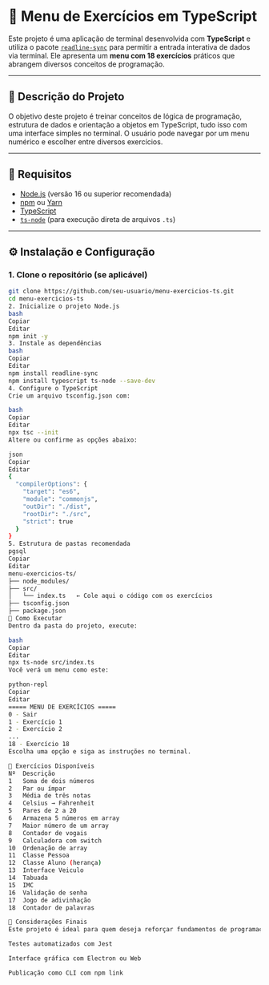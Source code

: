 # 📘 Menu de Exercícios em TypeScript

Este projeto é uma aplicação de terminal desenvolvida com **TypeScript** e utiliza o pacote [`readline-sync`](https://www.npmjs.com/package/readline-sync) para permitir a entrada interativa de dados via terminal. Ele apresenta um **menu com 18 exercícios** práticos que abrangem diversos conceitos de programação.

---

## 🧩 Descrição do Projeto

O objetivo deste projeto é treinar conceitos de lógica de programação, estrutura de dados e orientação a objetos em TypeScript, tudo isso com uma interface simples no terminal. O usuário pode navegar por um menu numérico e escolher entre diversos exercícios.

---

## 🧰 Requisitos

- [Node.js](https://nodejs.org/) (versão 16 ou superior recomendada)
- [npm](https://www.npmjs.com/) ou [Yarn](https://yarnpkg.com/)
- [TypeScript](https://www.typescriptlang.org/)
- [`ts-node`](https://typestrong.org/ts-node/) (para execução direta de arquivos `.ts`)

---

## ⚙️ Instalação e Configuração

### 1. Clone o repositório (se aplicável)

```bash
git clone https://github.com/seu-usuario/menu-exercicios-ts.git
cd menu-exercicios-ts
2. Inicialize o projeto Node.js
bash
Copiar
Editar
npm init -y
3. Instale as dependências
bash
Copiar
Editar
npm install readline-sync
npm install typescript ts-node --save-dev
4. Configure o TypeScript
Crie um arquivo tsconfig.json com:

bash
Copiar
Editar
npx tsc --init
Altere ou confirme as opções abaixo:

json
Copiar
Editar
{
  "compilerOptions": {
    "target": "es6",
    "module": "commonjs",
    "outDir": "./dist",
    "rootDir": "./src",
    "strict": true
  }
}
5. Estrutura de pastas recomendada
pgsql
Copiar
Editar
menu-exercicios-ts/
├── node_modules/
├── src/
│   └── index.ts   ← Cole aqui o código com os exercícios
├── tsconfig.json
├── package.json
🚀 Como Executar
Dentro da pasta do projeto, execute:

bash
Copiar
Editar
npx ts-node src/index.ts
Você verá um menu como este:

python-repl
Copiar
Editar
===== MENU DE EXERCÍCIOS =====
0 - Sair
1 - Exercício 1
2 - Exercício 2
...
18 - Exercício 18
Escolha uma opção e siga as instruções no terminal.

🧪 Exercícios Disponíveis
Nº	Descrição
1	Soma de dois números
2	Par ou ímpar
3	Média de três notas
4	Celsius → Fahrenheit
5	Pares de 2 a 20
6	Armazena 5 números em array
7	Maior número de um array
8	Contador de vogais
9	Calculadora com switch
10	Ordenação de array
11	Classe Pessoa
12	Classe Aluno (herança)
13	Interface Veiculo
14	Tabuada
15	IMC
16	Validação de senha
17	Jogo de adivinhação
18	Contador de palavras

📌 Considerações Finais
Este projeto é ideal para quem deseja reforçar fundamentos de programação usando TypeScript no terminal. Além disso, pode ser expandido para:

Testes automatizados com Jest

Interface gráfica com Electron ou Web

Publicação como CLI com npm link
